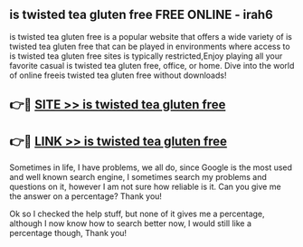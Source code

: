 ## is twisted tea gluten free FREE ONLINE - irah6

is twisted tea gluten free is a popular website that offers a wide variety of is twisted tea gluten free that can be played in environments where access to is twisted tea gluten free sites is typically restricted,Enjoy playing all your favorite casual is twisted tea gluten free, office, or home. Dive into the world of online freeis twisted tea gluten free without downloads!

## 👉🔴 [SITE >> is twisted tea gluten free](http://news.freeplayer.one?title=is_twisted_tea_gluten_free&ref=FRRE)

## 👉🔴 [LINK >> is twisted tea gluten free](http://news.freeplayer.one?title=is_twisted_tea_gluten_free&ref=FREE)

Sometimes in life, I have problems, we all do, since Google is the most used and well known search engine, I sometimes search my problems and questions on it, however I am not sure how reliable is it. Can you give me the answer on a percentage? Thank you!

Ok so I checked the help stuff, but none of it gives me a percentage, although I now know how to search better now, I would still like a percentage though, Thank you!